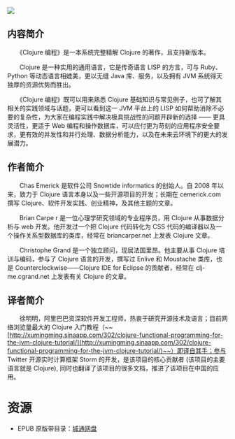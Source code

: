 ![](http://img3m8.ddimg.cn/89/6/23198858-1_u_1.jpg)

## 内容简介

　　《Clojure 编程》是一本系统完整精解 Clojure 的著作，且支持新版本。

　　Clojure 是一种实用的通用语言，它是传奇语言 LISP 的方言，可与 Ruby、Python 等动态语言相媲美，更以无缝 Java 库、服务，以及拥有 JVM 系统得天独厚的资源优势而胜出。

　　《Clojure 编程》既可以用来熟悉 Clojure 基础知识与常见例子，也可了解其相关的实践领域与话题，更可以看到这一 JVM 平台上的 LISP 如何帮助消除不必要的复杂性，为大家在编程实践中解决极具挑战性的问题开辟新的选择 —— 更具灵活性，更适于 Web 编程和操作数据库，可以应付更为苛刻的应用程序安全要求，更有效的并发性和并行处理、数据分析能力，以及在未来云环境下的更大的发展潜力。

## 作者简介

　　Chas Emerick 是软件公司 Snowtide informatics 的创始人。自 2008 年以来，致力于 Clojure 语言本身以及一些开源项目的开发；长期在 cemerick.com 撰写 Clojure、软件开发实践、创业精神，及其他主题的文章。

　　Brian Carpe r 是一位心理学研究领域的专业程序员，用 Clojure 从事数据分析与 web 开发。他开发过一个把 Clojure 代码转化为 CSS 代码的编译器以及一个操作关系型数据库的类库，经常在 briancarper.net 上发表 Clojure 文章。

　　Christophe Grand 是一个独立顾问，现居法国里昂。他主要从事 Clojure 培训与编码，参与了 Clojure 语言的开发，撰写过 Enlive 和 Moustache 类库，也是 Counterclockwise——Clojure IDE for Eclipse 的贡献者，经常在 clj-me.cgrand.net 上发表有关 Clojure 的文章。

## 译者简介

　　徐明明，阿里巴巴资深软件开发工程师，热衷于研究开源技术及语言；目前网络浏览量最大的 Clojure 入门教程（~~[http://xumingming.sinaapp.com/302/clojure-functional-programming-for-the-jvm-clojure-tutorial/](http://xumingming.sinaapp.com/302/clojure-functional-programming-for-the-jvm-clojure-tutorial/)~~）即译自其手；参与 Twitter 开源实时计算框架 Storm 的开发，是该项目的核心贡献者 (该项目的主要语言就是 Clojure), 同时也翻译了该项目的很多文档，推进了该项目在中国的应用。

# 资源

* EPUB 原版带目录：[城通网盘](https://u11215426.pipipan.com/fs/11215426-370045733)
